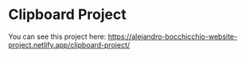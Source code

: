 # Clipboard Project

You can see this project here:
https://alejandro-bocchicchio-website-project.netlify.app/clipboard-project/
